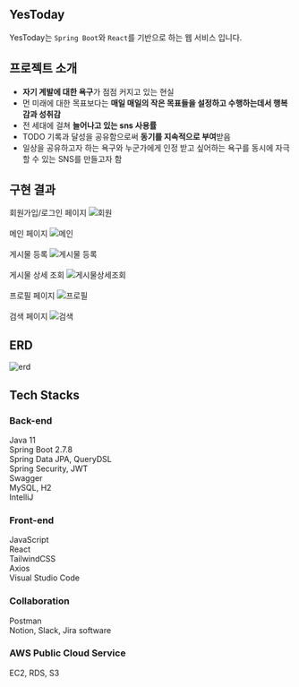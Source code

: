 ## YesToday
YesToday는 `Spring Boot`와 `React`를 기반으로 하는 웹 서비스 입니다.

## 프로젝트 소개
- **자기 계발에 대한 욕구**가 점점 커지고 있는 현실
- 먼 미래에 대한 목표보다는 **매일 매일의 작은 목표들을 설정하고 수행하는데서 행복감과 성취감**
- 전 세대에 걸쳐 **늘어나고 있는 sns 사용률**
- TODO 기록과 달성을 공유함으로써 **동기를 지속적으로 부여**받음
- 일상을 공유하고자 하는 욕구와 누군가에게 인정 받고 싶어하는 욕구를 동시에 자극할 수 있는 SNS를 만들고자 함

## 구현 결과
회원가입/로그인 페이지
![회원](https://user-images.githubusercontent.com/85427126/224540728-84acb728-6735-4b78-947a-03d49df7a5dd.PNG)
<br/>
<br/>
메인 페이지
![메인](https://user-images.githubusercontent.com/85427126/224540796-9e656b25-c578-4463-8d97-552db6dc2c7d.PNG)
<br/>
<br/>
게시물 등록
![게시물 등록](https://user-images.githubusercontent.com/85427126/224540813-4c8e79a6-eb7f-4c8c-96e5-3bdc572e0644.PNG)
<br/>
<br/>
게시물 상세 조회
![게시물상세조회](https://user-images.githubusercontent.com/85427126/224540827-8dc1e42f-b125-47f5-9554-a639c73de457.PNG)
<br/>
<br/>
프로필 페이지
![프로필](https://user-images.githubusercontent.com/85427126/224540840-0269e6c9-89f9-40c9-bfad-1d53cb7ae77a.PNG)
<br/>
<br/>
검색 페이지
![검색](https://user-images.githubusercontent.com/85427126/224540852-7130c622-3c25-48b1-a527-4a957735c063.PNG)
<br/>

## ERD
![erd](https://user-images.githubusercontent.com/85427126/224539888-a51229d5-178d-4395-8817-af74705e40b1.PNG)

## Tech Stacks
### Back-end
Java 11<br/>
Spring Boot 2.7.8<br/>
Spring Data JPA, QueryDSL<br/>
Spring Security, JWT<br/>
Swagger<br/>
MySQL, H2<br/>
IntelliJ<br/>

### Front-end
JavaScript<br/>
React<br/>
TailwindCSS<br/>
Axios<br/>
Visual Studio Code<br/>

### Collaboration
Postman<br/>
Notion, Slack, Jira software<br/>

### AWS Public Cloud Service
EC2, RDS, S3<br/>

